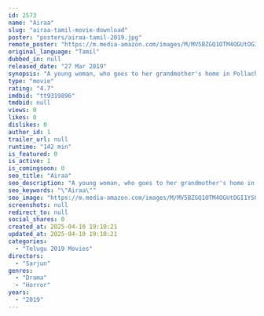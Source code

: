 ```yaml
---
id: 2573
name: "Airaa"
slug: "airaa-tamil-movie-download"
poster: "posters/airaa-tamil-2019.jpg"
remote_poster: "https://m.media-amazon.com/images/M/MV5BZGQ1OTM4OGUtOGI1YS00NjAwLWJjM2UtZjZjMWRkNTA1YjBiXkEyXkFqcGdeQXVyMTEzNzg0Mjkx._V1_SX300.jpg"
original_language: "Tamil"
dubbed_in: null
released_date: "27 Mar 2019"
synopsis: "A young woman, who goes to her grandmother's home in Pollachi, realises the presence of something supernatural in the place. Meanwhile, mysterious murders are happening in Chennai. How are these seemingly unrelated events connected?"
type: "movie"
rating: "4.7"
imdbid: "tt9319896"
tmdbid: null
views: 0
likes: 0
dislikes: 0
author_id: 1
trailer_url: null
runtime: "142 min"
is_featured: 0
is_active: 1
is_comingsoon: 0
seo_title: "Airaa"
seo_description: "A young woman, who goes to her grandmother's home in Pollachi, realises the presence of something supernatural in the place. Meanwhile, mysterious murders are happening in Chennai. How are these seemingly unrelated events connected?"
seo_keywords: "\"Airaa\""
seo_image: "https://m.media-amazon.com/images/M/MV5BZGQ1OTM4OGUtOGI1YS00NjAwLWJjM2UtZjZjMWRkNTA1YjBiXkEyXkFqcGdeQXVyMTEzNzg0Mjkx._V1_SX300.jpg"
screenshots: null
redirect_to: null
social_shares: 0
created_at: 2025-04-10 19:10:21
updated_at: 2025-04-10 19:10:21
categories:
  - "Telugu 2019 Movies"
directors:
  - "Sarjun"
genres:
  - "Drama"
  - "Horror"
years:
  - "2019"
---
```

